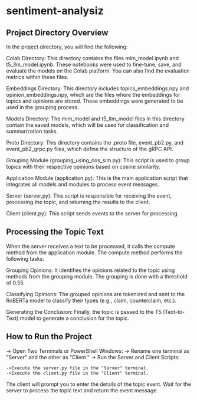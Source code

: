 # sentiment-analysiz

## Project Directory Overview
In the project directory, you will find the following:

Colab Directory: This directory contains the files mlm_model.ipynb and t5_llm_model.ipynb. These notebooks were used to fine-tune, save, and evaluate the models on the Colab platform. You can also find the evaluation metrics within these files.

Embeddings Directory: This directory includes topics_embeddings.npy and opinion_embeddings.npy, which are the files where the embeddings for topics and opinions are stored. These embeddings were generated to be used in the grouping process.

Models Directory: The mlm_model and t5_llm_model files in this directory contain the saved models, which will be used for classification and summarization tasks.

Proto Directory: This directory contains the .proto file, event_pb2.py, and event_pb2_grpc.py files, which define the structure of the gRPC API.

Grouping Module (grouping_using_cos_sim.py): This script is used to group topics with their respective opinions based on cosine similarity.

Application Module (application.py): This is the main application script that integrates all models and modules to process event messages.

Server (server.py): This script is responsible for receiving the event, processing the topic, and returning the results to the client.

Client (client.py): This script sends events to the server for processing.

## Processing the Topic Text
When the server receives a text to be processed, it calls the compute method from the application module. The compute method performs the following tasks:

Grouping Opinions: It identifies the opinions related to the topic using methods from the grouping module. The grouping is done with a threshold of 0.55.

Classifying Opinions: The grouped opinions are tokenized and sent to the RoBERTa model to classify their types (e.g., claim, counterclaim, etc.).

Generating the Conclusion: Finally, the topic is passed to the T5 (Text-to-Text) model to generate a conclusion for the topic.


## How to Run the Project
-> Open Two Terminals or PowerShell Windows:
    -> Rename one terminal as "Server" and the other as "Client."
-> Run the Server and Client Scripts:

    ->Execute the server.py file in the "Server" terminal.
    ->Execute the client.py file in the "Client" terminal.
    
The client will prompt you to enter the details 
of the topic event. Wait for the server to process the topic text and return the event message.